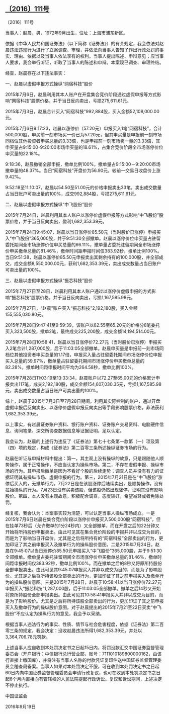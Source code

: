 ## [〔2016〕111号](http://www.csrc.gov.cn/pub/zjhpublic/G00306212/201609/t20160923_303779.htm)

















〔2016〕111号

 

当事人：赵晨，男，1972年9月出生，住址：上海市浦东新区。

依据《中华人民共和国证券法》（以下简称《证券法》）的有关规定，我会依法对赵晨违法违规行为进行了立案调查、审理，并依法向当事人告知了作出行政处罚的事实、理由、依据以及当事人依法享有的权利。当事人提出陈述、申辩意见；应当事人要求，我会举行听证，听取了当事人的陈述和申辩。本案现已调查、审理终结。

经查，赵晨存在以下违法事实：

一、赵晨以虚假申报方式操纵“网宿科技”股价

2015年7月6日，赵晨利用其本人账户在开盘集合竞价阶段通过虚假申报等方式影响“网宿科技”股票价格，并于当日反向卖出，亏损275,611.61元。

2015年7月3日，赵晨合计买入“网宿科技”992,884股，买入金额52,108,000.00元。

2015年7月6日9:17:23，赵晨以涨停价（57.20元）申报买入1笔“网宿科技”，合计500,000股，申买前一刻市场买一价已为57.20元，但其申买量是申报前一刻市场同档位其他投资者申买总量的3.33倍，也是申报前一刻市场卖一量的3.33倍，其申买量占9:15:00-9:20:00市场申买量的18.61%，占集合竞价阶段全市场涨停价位申买量的22.18%。

9:18:36，赵晨撤销全部申报，撤单比例100%，撤单量占9:15:00－9:20:00市场撤单量的48.37%。当日“网宿科技”开盘价为56.90元，较前一交易日收盘价上涨9.42%。

9:52:18至11:10:07，赵晨以54.50至51.00元的价格申报卖出33笔，卖出成交数量占当日账户可卖出量的100%，成交992,884股，亏损275,611.61元。

二、赵晨以虚假申报方式操纵“中飞股份”股价

2015年7月24日，赵晨利用其本人账户以涨停价虚假申报等方式影响“中飞股份”股票价格，并于当日反向卖出，盈利1,682,353.39元。

2015年7月24日9:45:07，赵晨以当日涨停价85.50元（当时股价已涨停）申报买入“中飞股份”365,000股，并于9:51:30全部撤单。赵晨以涨停价位申买量占驻留委托期间全市场涨停价位申买总量的66.11%，撤单量占委托驻留期间全市场涨停价申买撤单总量的81.46%，撤单时间距申报时间仅383.92秒，撤单比例100%。当日9:51:38，赵晨以涨停价85.50元申报卖出其剩余持有的100,000股，并全部成交，成交金额8,550,000.00元，获利1,682,353.39元，卖出成交数量占当日账户可卖出量的100%。

三、赵晨以虚假申报方式操纵“振芯科技”股价

2015年7月27日至28日，赵晨利用其本人账户通过以涨停价虚假申报的方式影响“振芯科技”股票价格，并于当日反向卖出，亏损1,167,585.98元。

2015年7月27日，“赵晨”账户买入“振芯科技”2,192,180股，买入金额155,555,030.80元。

2015年7月28日9:47:41至9:59:39，该账户以62.55至65.20元的价格分8笔委托买入323,500股，撤单2笔，最终成交225,200股，成交金额14,194,514.00元。

2015年7月28日10:58:41，赵晨以当日涨停价72.27元（当时股价已涨停）申报买入2笔合计1,287,000股，后于11:03:05全部撤单。赵晨申买量是申报前一刻市场同档位其他投资者申买总量的1.17倍，申报买入量占驻留委托期间市场涨停价位申报买入总量的59.97%，撤单量占驻留委托期间市场涨停价申买撤单总量的82.28%，撤单时间距申报时间平均为264.58秒，撤单比例100%。

2015年7月28日11:03:19至13:33:34，赵晨账户以72.27至65.00元的价格累计申报卖出117笔，成交2,192,180股，成交金额154,607,030.35元，亏损1,167,585.98元，卖出成交数量占当日账户可卖出量的100%。

综上，赵晨于2015年7月3日至7月28日期间，利用其实际控制的账户，通过开盘虚假申报后反向卖出、以涨停价虚假申报反向卖出等手段影响股票价格，非法获利1,682,353.39元。

以上事实，有赵晨证券账户资料、银行账户资料、证券账户交易资料、电脑硬件信息、询问笔录、深交所协查数据信息等证据证明，足以认定。

我会认为，赵晨的上述行为违反了《证券法》第七十七条第一款第（一）项及第（四）项的规定，构成《证券法》第二百零三条所述操纵证券市场的行为。

赵晨在听证与申辩材料中提出：第一，其主观上没有操纵的故意，只是跟随他人顺势操作，属于正常操作，不应当认定为操纵市场。第二，不存在虚假申报、操纵市场的行为。其申报后撤单是因为不看好个股的后续走势；调查人员并没有有力的证据证明其有操纵市场、虚假申报的行为。第三，2015年7月21日是在“中飞股份”涨停后买入的，无撤单行为。7月22日是在该股涨停后陆续卖出，是顺势操作，没有拉抬操纵的行为。7月23日没有买卖该股，但该股仍然出现涨停，证明其没有影响股价。第四，本人没有主观故意，积极配合调查，态度较好，希望减轻或者免除处罚。

经复核，我会认为：本案事实较为清楚，可以认定当事人操纵市场成立。一是2015年7月6日赵晨在集合竞价阶段以涨停价申报买入500,000股“网宿科技”，但在挂单73秒后（允许撤单的1分24秒内）又全部撤单，而在开盘之后的22分钟又开始将所持股份申报卖出。由此可见其在集合竞价阶段的申报并非以成交为目的，而是为了影响当日开盘价。尤其是之后将所持有的“网宿科技”全部卖出的行为，更加印证了其之前申报买入及撤单行为的操纵股价意图。二是2015年7月24日，赵晨在9:45:07以当日涨停价85.50元申报买入“中飞股份”365,000股，并于9:51:30全部撤单。撤单量占委托驻留期间全市场涨停价申买撤单总量的81.46%，撤单时间距申报时间仅383.92秒，撤单比例100%。而在撤单之后的8秒又将原所持股份全部申报卖出。由此可见其9:45:07申报买入并非以成交为目的，而是为了影响股价。尤其是之后将所持该股全部卖出的行为，更加印证了其之前申报买入及撤单行为的操纵股价意图。三是2015年7月28日，赵晨于10:58:41以当日涨停价72.27元申报买入“振芯科技”1,287,000股，后于11:03:05全部撤单。撤单之后14秒又开始将原所持股份全部申报卖出。由此可见其10:58:41申报买入并非以成交为目的，而是为了影响股价。尤其是之后将所持该股全部卖出的行为，更加印证了其之前申报买入及撤单行为的操纵股价意图。对于赵晨提出的2015年7月21至22日买卖“中飞股份”不应认定为操纵行为的意见，我会予以采纳。

根据当事人违法行为的事实、性质、情节与社会危害程度，依据《证券法》第二百零三条的规定，我会决定：没收赵晨违法所得1,682,353.39元，并处以3,364,706.78元罚款。

上述当事人应自收到本处罚决定书之日起15日内，将罚没款汇交中国证券监督管理委员会（开户银行：中信银行总行营业部，账号：7111010189800000162，由该行直接上缴国库），并将注有当事人名称的付款凭证复印件送中国证券监督管理委员会稽查局备案。当事人如果对本处罚决定不服，可在收到本处罚决定书之日起60日内向中国证券监督管理委员会申请行政复议，也可在收到本处罚决定书之日起6个月内直接向有管辖权的人民法院提起行政诉讼。复议和诉讼期间，上述决定不停止执行。                

 

 

 

 

中国证监会      

2016年9月19日    